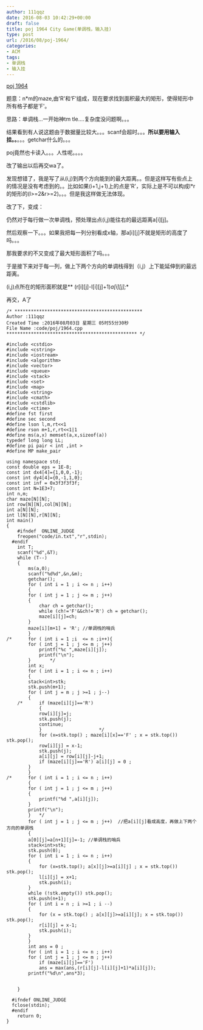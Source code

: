 ```yaml
---
author: 111qqz
date: 2016-08-03 10:42:29+00:00
draft: false
title: poj 1964 City Game(单调栈，输入挂)
type: post
url: /2016/08/poj-1964/
categories:
- ACM
tags:
- 单调栈
- 输入挂
---
```


[poj 1964](http://poj.org/problem?id=1964)

题意：n*m的maze,由'R'和‘F’组成，现在要求找到面积最大的矩形，使得矩形中所有格子都是'F'。

思路：单调栈...一开始神tm tle....复杂度没问题啊。。。

结果看到有人说这题由于数据量比较大。。。scanf会超时。。。**所以要用输入挂。。**。。。getchar什么的。。。

poj竟然也卡读入。。。人性呢。。。。

改了输出以后再交wa了。

发现想错了，我是写了从(i,j)到两个方向能到的最大距离。。但是这样写有些点上的情况是没有考虑到的。。比如如果(i+1,j+1)上的点是'R'，实际上是不可以构成l*r的矩形的(l>=2&r>=2)。。。但是我这样做无法体现。

改了下，变成：

仍然对于每行做一次单调栈，预处理出点(i,j)能往右的最远距离a[i][j]。

然后观察一下。。。如果我把每一列分别看成x轴，那a[i][j]不就是矩形的高度了吗。。。

那我要求的不又变成了最大矩形面积了吗。。。

于是接下来对于每一列，做上下两个方向的单调栈得到（i,j）上下能延伸到的最远距离。

(i,j)点所在的矩形面积就是** (r[i][j]-l[i][j]+1)*a[i][j];**

再交，A了





 

    
    /* ***********************************************
    Author :111qqz
    Created Time :2016年08月03日 星期三 05时55分30秒
    File Name :code/poj/1964.cpp
    ************************************************ */
    
    #include <cstdio>
    #include <cstring>
    #include <iostream>
    #include <algorithm>
    #include <vector>
    #include <queue>
    #include <stack>
    #include <set>
    #include <map>
    #include <string>
    #include <cmath>
    #include <cstdlib>
    #include <ctime>
    #define fst first
    #define sec second
    #define lson l,m,rt<<1
    #define rson m+1,r,rt<<1|1
    #define ms(a,x) memset(a,x,sizeof(a))
    typedef long long LL;
    #define pi pair < int ,int >
    #define MP make_pair
    
    using namespace std;
    const double eps = 1E-8;
    const int dx4[4]={1,0,0,-1};
    const int dy4[4]={0,-1,1,0};
    const int inf = 0x3f3f3f3f;
    const int N=1E3+7;
    int n,m;
    char maze[N][N];
    int row[N][N],col[N][N];
    int a[N][N];
    int l[N][N],r[N][N];
    int main()
    {
    	#ifndef  ONLINE_JUDGE 
    	freopen("code/in.txt","r",stdin);
      #endif
    	int T;
    	scanf("%d",&T);
    	while (T--)
    	{
    	    ms(a,0);
    	    scanf("%d%d",&n,&m);
    	    getchar();
    	    for ( int i = 1 ; i <= n ; i++)
    	    {
    		for ( int j = 1 ; j <= m ; j++)
    		{
    		    char ch = getchar();
    		    while (ch!='F'&&ch!='R') ch = getchar();
    		    maze[i][j]=ch;
    		}
    		maze[i][m+1] = 'R'; //单调栈的哨兵
    	    }
    /*	    for ( int i = 1 ;i  <= n ;i++){
    		for ( int j = 1 ; j <= m ; j++)
    		    printf("%c ",maze[i][j]);
    	    	printf("\n");
       	    }       */
    	    int x;
    	    for ( int i = 1 ; i <= n ; i++)
    	    {
    		stack<int>stk;
    		stk.push(m+1);
    		for ( int j = m ; j >=1 ; j--)
    		{
    	/*	    if (maze[i][j]=='R')
    		    {
    			row[i][j]=j;
    			stk.push(j);
    			continue;
    		    }                     */
    		    for (x=stk.top() ; maze[i][x]=='F' ; x = stk.top()) stk.pop();
    		    row[i][j] = x-1;
    		    stk.push(j);
    		    a[i][j] = row[i][j]-j+1;
    		    if (maze[i][j]=='R') a[i][j] = 0 ;
    		}
    	    }
    /*	    for ( int i = 1 ; i <= n ; i++)
    	    {
    		for ( int j = 1 ; j <= m ; j++)
    		{
    		    printf("%d ",a[i][j]);
    		}
    		printf("\n");
    	    }   */
    	    for ( int j = 1 ; j <= m ; j++)  //把a[i][j]看成高度，再做上下两个方向的单调栈
    	    {
    		a[0][j]=a[n+1][j]=-1; //单调栈的哨兵
    		stack<int>stk;
    		stk.push(0);
    		for ( int i = 1 ; i <= n ; i++)
    		{
    		    for (x=stk.top(); a[x][j]>=a[i][j] ; x = stk.top()) stk.pop();
    		    l[i][j] = x+1;
    		    stk.push(i);
    		}
    		while (!stk.empty()) stk.pop();
    		stk.push(n+1);
    		for ( int i = n ; i >=1 ; i --)
    		{
    		    for (x = stk.top() ; a[x][j]>=a[i][j]; x = stk.top()) stk.pop();
    		    r[i][j] = x-1;
    		    stk.push(i);
    		}
    	    }
    	    int ans = 0 ;
    	    for ( int i = 1 ; i <= n ; i++)
    		for ( int j = 1 ; j <= m ; j++)
    		    if (maze[i][j]=='F')
    			ans = max(ans,(r[i][j]-l[i][j]+1)*a[i][j]);
    	    printf("%d\n",ans*3);
    
    
    	}
    
      #ifndef ONLINE_JUDGE  
      fclose(stdin);
      #endif
        return 0;
    }
    



